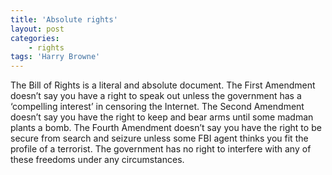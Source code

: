 ```yaml
---
title: 'Absolute rights'
layout: post
categories:
    - rights
tags: 'Harry Browne'
---
```


The Bill of Rights is a literal and absolute document. The First Amendment doesn’t say you have a right to speak out unless the government has a ‘compelling interest’ in censoring the Internet. The Second Amendment doesn’t say you have the right to keep and bear arms until some madman plants a bomb. The Fourth Amendment doesn’t say you have the right to be secure from search and seizure unless some FBI agent thinks you fit the profile of a terrorist. The government has no right to interfere with any of these freedoms under any circumstances.